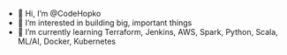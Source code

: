 - 👋 Hi, I’m @CodeHopko
- 👀 I’m interested in building big, important things
- 🌱 I’m currently learning Terraform, Jenkins, AWS, Spark, Python, Scala, ML/AI, Docker, Kubernetes

<!---
CodeHopko/CodeHopko is a ✨ special ✨ repository because its `README.md` (this file) appears on your GitHub profile.
You can click the Preview link to take a look at your changes.
--->
